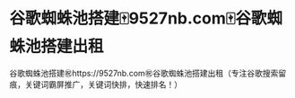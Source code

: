 # 谷歌蜘蛛池搭建🀄️9527nb.com🀄️谷歌蜘蛛池搭建出租

谷歌蜘蛛池搭建㊗️https://9527nb.com㊗️谷歌蜘蛛池搭建出租（专注谷歌搜索留痕，关键词霸屏推广，关键词快排，快速排名！）